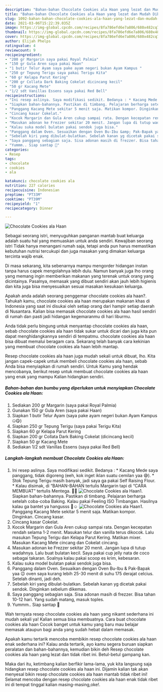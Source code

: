 ```yaml
---
description: "Bahan-bahan Chocolate Cookies ala Haan yang lezat dan Mudah Dibuat"
title: "Bahan-bahan Chocolate Cookies ala Haan yang lezat dan Mudah Dibuat"
slug: 1092-bahan-bahan-chocolate-cookies-ala-haan-yang-lezat-dan-mudah-dibuat
date: 2021-03-06T15:22:39.035Z
image: https://img-global.cpcdn.com/recipes/8fa786efd6e7a806/680x482cq70/chocolate-cookies-ala-haan-foto-resep-utama.jpg
thumbnail: https://img-global.cpcdn.com/recipes/8fa786efd6e7a806/680x482cq70/chocolate-cookies-ala-haan-foto-resep-utama.jpg
cover: https://img-global.cpcdn.com/recipes/8fa786efd6e7a806/680x482cq70/chocolate-cookies-ala-haan-foto-resep-utama.jpg
author: Elijah Phelps
ratingvalue: 4
reviewcount: 9
recipeingredient:
- "200 gr Margarin saya pakai Royal Palmia"
- "150 gr Gula Aren saya pakai Haan"
- "1 butir Telur Ayam saya pake ayam negeri bukan Ayam Kampus "
- "250 gr Tepung Terigu saya pakai Terigu Kita"
- "60 gr Kelapa Parut Kering"
- "200 gr Collata Dark Baking Cokelat dicincang kecil"
- "50 gr Kacang Mete"
- "1/2 sdt Vanillas Essens saya pakai Red Bell"
recipeinstructions:
- "Ini resep aslinya. Saya modifikasi sedikit. Bedanya : * Kacang Mede saya panggang, tidak digoreng (eeh, kok inget iklan suatu cemilan yaa 😅). * Stok Tepung Terigu masih banyak, jadi saya ga pakai Self Raising Flour. * Kalau disimak, di “BAHAN-BAHAN tertulis Margarin tapi di “CARA MEMBUAT” tertulis Mentega. 🧐😏"
- "Siapkan bahan-bahannya. Pastikan di timbang. Pelajaran berharga setelah coba-coba Baking. Kalau pakai Feeling ISO Timbangan. Hasilnya kalau ga bantet ya hangusss 🥵☺️"
- "Panggang Kacang Mete sekitar 5 menit saja. Matikan kompor. Dinginkan. Cincang kasar."
- "Cincang kasar Cokelat."
- "Kocok Margarin dan Gula Aren cukup sampai rata. Dengan kecepatan rendah selama 1-2 menit. Masukan telur dan vanilla terus dikocok. Lalu masukan Tepung Terigu dan Kelapa Parut Kering. Matikan mixer. Masukan Kacang Mete cincang dan Cokelat cincang."
- "Masukan adonan ke Frezzer sekitar 20 menit. Jangan lupa di tutup wadahnya. Lalu buat bulatan kecil. Saya pakai cup jelly nata de coco sebagai takaran. Soalnya kalau pakai scoop es krim, kebesaran."
- "Kalau suka model bulatan pakai sendok juga bisa."
- "Panggang dalam Oven. Sesuaikan dengan Oven Bu-Ibu &amp; Pak-Bapak yaa 😉 oven saya kurang lebih 25-30 menit di suhu 175 derajat celcius. Setelah dinanti, jadi deh."
- "Sebelah kiri yang dibulat-bulatkan. Sebelah kanan yg dicetak pakai sendok. Dinginkan sebelum dikemas."
- "Saya panggang sebagian saja. Sisa adonan masih di frezzer. Bisa tahan 10-12 hari. Yang sudah matang, masuk toples."
- "Yummm.. Siap santap 🤗"
categories:
- Resep
tags:
- chocolate
- cookies
- ala

katakunci: chocolate cookies ala 
nutrition: 227 calories
recipecuisine: Indonesian
preptime: "PT33M"
cooktime: "PT39M"
recipeyield: "1"
recipecategory: Dinner

---
```



![Chocolate Cookies ala Haan](https://img-global.cpcdn.com/recipes/8fa786efd6e7a806/680x482cq70/chocolate-cookies-ala-haan-foto-resep-utama.jpg)

Sebagai seorang istri, menyuguhkan panganan mantab buat keluarga adalah suatu hal yang memuaskan untuk anda sendiri. Kewajiban seorang istri Tidak hanya menangani rumah saja, tetapi anda pun harus memastikan kebutuhan nutrisi tercukupi dan juga masakan yang dimakan keluarga tercinta wajib enak.

Di masa  sekarang, kita sebenarnya mampu mengorder hidangan instan tanpa harus capek mengolahnya lebih dulu. Namun banyak juga lho orang yang memang ingin memberikan makanan yang terenak untuk orang yang dicintainya. Pasalnya, memasak yang dibuat sendiri akan jauh lebih higienis dan kita juga bisa menyesuaikan sesuai masakan kesukaan keluarga. 



Apakah anda adalah seorang penggemar chocolate cookies ala haan?. Tahukah kamu, chocolate cookies ala haan merupakan makanan khas di Indonesia yang saat ini disukai oleh setiap orang dari hampir setiap daerah di Nusantara. Kalian bisa memasak chocolate cookies ala haan hasil sendiri di rumah dan pasti jadi hidangan kegemaranmu di hari liburmu.

Anda tidak perlu bingung untuk menyantap chocolate cookies ala haan, sebab chocolate cookies ala haan tidak sukar untuk dicari dan juga kita pun dapat menghidangkannya sendiri di tempatmu. chocolate cookies ala haan bisa dibuat memalui beragam cara. Sekarang telah banyak cara kekinian yang membuat chocolate cookies ala haan lebih mantap.

Resep chocolate cookies ala haan juga mudah sekali untuk dibuat, lho. Kita jangan capek-capek untuk membeli chocolate cookies ala haan, sebab Anda bisa menyiapkan di rumah sendiri. Untuk Kamu yang hendak mencobanya, berikut resep untuk membuat chocolate cookies ala haan yang enak yang mampu Kalian hidangkan sendiri.

<!--inarticleads1-->

##### Bahan-bahan dan bumbu yang diperlukan untuk menyiapkan Chocolate Cookies ala Haan:

1. Sediakan 200 gr Margarin (saya pakai Royal Palmia)
1. Gunakan 150 gr Gula Aren (saya pakai Haan)
1. Siapkan 1 butir Telur Ayam (saya pake ayam negeri bukan Ayam Kampus 🤐😋)
1. Siapkan 250 gr Tepung Terigu (saya pakai Terigu Kita)
1. Siapkan 60 gr Kelapa Parut Kering
1. Siapkan 200 gr Collata Dark Baking Cokelat (dicincang kecil)
1. Siapkan 50 gr Kacang Mete
1. Sediakan 1/2 sdt Vanillas Essens (saya pakai Red Bell)




<!--inarticleads2-->

##### Langkah-langkah membuat Chocolate Cookies ala Haan:

1. Ini resep aslinya. Saya modifikasi sedikit. Bedanya : * Kacang Mede saya panggang, tidak digoreng (eeh, kok inget iklan suatu cemilan yaa 😅). * Stok Tepung Terigu masih banyak, jadi saya ga pakai Self Raising Flour. * Kalau disimak, di “BAHAN-BAHAN tertulis Margarin tapi di “CARA MEMBUAT” tertulis Mentega. 🧐😏
<img src="https://img-global.cpcdn.com/steps/19a822c30998632c/160x128cq70/chocolate-cookies-ala-haan-langkah-memasak-1-foto.jpg" alt="Chocolate Cookies ala Haan">1. Siapkan bahan-bahannya. Pastikan di timbang. Pelajaran berharga setelah coba-coba Baking. Kalau pakai Feeling ISO Timbangan. Hasilnya kalau ga bantet ya hangusss 🥵☺️
<img src="https://img-global.cpcdn.com/steps/f2e8991875c78d40/160x128cq70/chocolate-cookies-ala-haan-langkah-memasak-2-foto.jpg" alt="Chocolate Cookies ala Haan">1. Panggang Kacang Mete sekitar 5 menit saja. Matikan kompor. Dinginkan. Cincang kasar.
1. Cincang kasar Cokelat.
1. Kocok Margarin dan Gula Aren cukup sampai rata. Dengan kecepatan rendah selama 1-2 menit. Masukan telur dan vanilla terus dikocok. Lalu masukan Tepung Terigu dan Kelapa Parut Kering. Matikan mixer. Masukan Kacang Mete cincang dan Cokelat cincang.
1. Masukan adonan ke Frezzer sekitar 20 menit. Jangan lupa di tutup wadahnya. Lalu buat bulatan kecil. Saya pakai cup jelly nata de coco sebagai takaran. Soalnya kalau pakai scoop es krim, kebesaran.
1. Kalau suka model bulatan pakai sendok juga bisa.
1. Panggang dalam Oven. Sesuaikan dengan Oven Bu-Ibu &amp; Pak-Bapak yaa 😉 oven saya kurang lebih 25-30 menit di suhu 175 derajat celcius. Setelah dinanti, jadi deh.
1. Sebelah kiri yang dibulat-bulatkan. Sebelah kanan yg dicetak pakai sendok. Dinginkan sebelum dikemas.
1. Saya panggang sebagian saja. Sisa adonan masih di frezzer. Bisa tahan 10-12 hari. Yang sudah matang, masuk toples.
1. Yummm.. Siap santap 🤗




Wah ternyata resep chocolate cookies ala haan yang nikamt sederhana ini mudah sekali ya! Kalian semua bisa membuatnya. Cara buat chocolate cookies ala haan Cocok banget untuk kamu yang baru mau belajar memasak ataupun bagi anda yang sudah hebat dalam memasak.

Apakah kamu tertarik mencoba membikin resep chocolate cookies ala haan enak sederhana ini? Kalau anda tertarik, ayo kamu segera buruan siapkan peralatan dan bahan-bahannya, kemudian bikin deh Resep chocolate cookies ala haan yang lezat dan tidak ribet ini. Betul-betul gampang kan. 

Maka dari itu, ketimbang kalian berfikir lama-lama, yuk kita langsung saja hidangkan resep chocolate cookies ala haan ini. Dijamin kalian tak akan menyesal bikin resep chocolate cookies ala haan mantab tidak ribet ini! Selamat mencoba dengan resep chocolate cookies ala haan enak tidak ribet ini di tempat tinggal kalian masing-masing,oke!.

